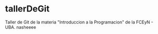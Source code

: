 # tallerDeGit

Taller de Git de la materia "Introduccion a la Programacion" de la FCEyN - UBA.
nasheeee

